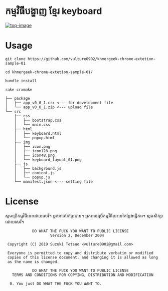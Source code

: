 # កម្មវិធីបង្ហាញ ខ្មែរ keyboard

[![top-image](https://gyazo.com/caf5f46126c5d9a89b1a5650140c94ef.gif)](https://gyazo.com/caf5f46126c5d9a89b1a5650140c94ef)


# Usage


```
git clone https://github.com/vulture0902/khmergeek-chrome-extetion-sample-01
```

```
cd khmergeek-chrome-extetion-sample-01/
```

```
bundle install
```

```
rake crxmake
```

```
├── package
│   ├── app_v0_0_1.crx <--- for development file
│   └── app_v0_0_1.zip <--- upload file
└── src
    ├── css
    │   ├── bootstrap.css
    │   └── main.css
    ├── html
    │   ├── keyboard.html
    │   └── popup.html
    ├── img
    │   ├── icon.png
    │   ├── icon128.png
    │   ├── icon48.png
    │   └── keyboard_layout_01.png
    ├── js
    │   ├── background.js
    │   ├── content.js
    │   └── popup.js
    └── manifest.json <--- setting file
```




# License

សូមប្រើកម្មវិធីនេះដោយសេរី។ អ្នកអាចកែប្រែបាន។ អ្នកអាចប្រើកម្មវិធីនេះនៅកន្លែងធ្វើការ។ សូមសិក្សាដោយសេរី។

```
            DO WHAT THE FUCK YOU WANT TO PUBLIC LICENSE
                    Version 2, December 2004

 Copyright (C) 2019 Suzuki Tetsuo <vulture0902@gmail.com>

 Everyone is permitted to copy and distribute verbatim or modified
 copies of this license document, and changing it is allowed as long
 as the name is changed.

            DO WHAT THE FUCK YOU WANT TO PUBLIC LICENSE
   TERMS AND CONDITIONS FOR COPYING, DISTRIBUTION AND MODIFICATION

  0. You just DO WHAT THE FUCK YOU WANT TO.
```
